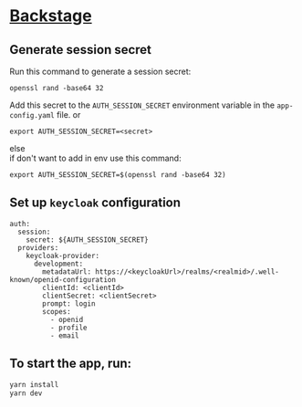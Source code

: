 # [Backstage](https://backstage.io)

## Generate session secret
Run this command to generate a session secret:

```
openssl rand -base64 32
```
Add this secret to the `AUTH_SESSION_SECRET` environment variable in the `app-config.yaml` file.
or
```
export AUTH_SESSION_SECRET=<secret>
```
else <br>
if don't want to add in env use this command:
```
export AUTH_SESSION_SECRET=$(openssl rand -base64 32)
```

## Set up `keycloak` configuration
```
auth:
  session:
    secret: ${AUTH_SESSION_SECRET}
  providers:
    keycloak-provider:
      development:
        metadataUrl: https://<keycloakUrl>/realms/<realmid>/.well-known/openid-configuration
        clientId: <clientId>
        clientSecret: <clientSecret>
        prompt: login
        scopes:
          - openid
          - profile
          - email
```


## To start the app, run:

```sh
yarn install
yarn dev
```